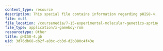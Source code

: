 ```yaml
---
content_type: resource
description: This special file contains information regarding pHIS8-4.
file: null
file_location: /coursemedia/7-15-experimental-molecular-genetics-spring-2015/3d76db68db2fa0bccb3dd2b880c4f43e_pHIS8-4.gb
file_type: application/x-gameboy-rom
resourcetype: Other
title: pHIS8-4.gb
uid: 3d76db68-db2f-a0bc-cb3d-d2b880c4f43e
---
```

